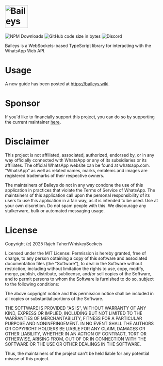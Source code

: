 <h1><img alt="Baileys logo" src="https://raw.githubusercontent.com/WhiskeySockets/DRAGON-AI/refs/heads/master/Media/logo.png" height="75"/></h1>

![NPM Downloads](https://img.shields.io/npm/dw/%40whiskeysockets%2Fbaileys?label=npm&color=%23CB3837)
![GitHub code size in bytes](https://img.shields.io/github/languages/code-size/whiskeysockets/baileys)
![Discord](https://img.shields.io/discord/725839806084546610?label=discord&color=%235865F2)

Baileys is a WebSockets-based TypeScript library for interacting with the WhatsApp Web API.

# Usage
A new guide has been posted at https://baileys.wiki.

# Sponsor
If you'd like to financially support this project, you can do so by supporting the current maintainer [here](https://purpshell.dev/sponsor).

# Disclaimer
This project is not affiliated, associated, authorized, endorsed by, or in any way officially connected with WhatsApp or any of its subsidiaries or its affiliates.
The official WhatsApp website can be found at whatsapp.com. "WhatsApp" as well as related names, marks, emblems and images are registered trademarks of their respective owners.

The maintainers of Baileys do not in any way condone the use of this application in practices that violate the Terms of Service of WhatsApp. The maintainers of this application call upon the personal responsibility of its users to use this application in a fair way, as it is intended to be used.
Use at your own discretion. Do not spam people with this. We discourage any stalkerware, bulk or automated messaging usage.

# License
Copyright (c) 2025 Rajeh Taher/WhiskeySockets

Licensed under the MIT License:
Permission is hereby granted, free of charge, to any person obtaining a copy
of this software and associated documentation files (the "Software"), to deal
in the Software without restriction, including without limitation the rights
to use, copy, modify, merge, publish, distribute, sublicense, and/or sell
copies of the Software, and to permit persons to whom the Software is
furnished to do so, subject to the following conditions:

The above copyright notice and this permission notice shall be included in all
copies or substantial portions of the Software.

THE SOFTWARE IS PROVIDED "AS IS", WITHOUT WARRANTY OF ANY KIND, EXPRESS OR
IMPLIED, INCLUDING BUT NOT LIMITED TO THE WARRANTIES OF MERCHANTABILITY,
FITNESS FOR A PARTICULAR PURPOSE AND NONINFRINGEMENT. IN NO EVENT SHALL THE
AUTHORS OR COPYRIGHT HOLDERS BE LIABLE FOR ANY CLAIM, DAMAGES OR OTHER
LIABILITY, WHETHER IN AN ACTION OF CONTRACT, TORT OR OTHERWISE, ARISING FROM,
OUT OF OR IN CONNECTION WITH THE SOFTWARE OR THE USE OR OTHER DEALINGS IN THE
SOFTWARE.

Thus, the maintainers of the project can't be held liable for any potential misuse of this project.
